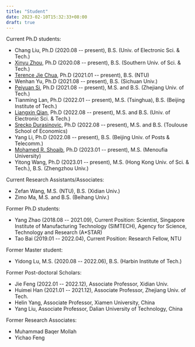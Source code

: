 ```yaml
---
title: "Student"
date: 2023-02-10T15:32:33+08:00
draft: true
---
```


Current Ph.D students:
- Chang Liu, Ph.D (2020.08 -- present), B.S. (Univ. of Electronic Sci. & Tech.)
- [Xinyu Zhou](https://zhouxy98.github.io/), Ph.D (2020.08 -- present), B.S. (Southern Univ. of Sci. & Tech.)
- [Terence Jie Chua](https://sg.linkedin.com/in/terence-chua-7b7ba5157), Ph.D (2021.01 -- present), B.S. (NTU)
- Wenhan Yu, Ph.D (2021.08 -- present), B.S. (Sichuan Univ.)
- [Peiyuan Si](https://scholar.google.com/citations?user=P-vksjoAAAAJ&hl=en&inst=10972715779114120479&oi=ao), Ph.D (2021.08 -- present), M.S. and B.S. (Zhejiang Univ. of Tech.)
- Tianming Lan, Ph.D (2022.01 -- present), M.S. (Tsinghua), B.S. (Beijing Institute of Tech.)
- [Liangxin Qian](https://scholar.google.com.sg/citations?user=2ONKoG0AAAAJ), Ph.D (2022.08 -- present), M.S. and B.S. (Univ. of Electronic Sci. & Tech.)
- [Srecko Durasinovic](https://fr.linkedin.com/in/srecko-durasinovic-29b5921ba), Ph.D (2022.08 -- present), M.S. and B.S. (Toulouse School of Economics)
- Yang Li, Ph.D (2022.08 -- present), B.S. (Beijing Univ. of Posts & Telecomm.)
- [Mohamed R. Shoaib](https://scholar.google.com/citations?user=h6H7hz4AAAAJ&hl=en&inst=10972715779114120479&oi=ao), Ph.D (2023.01 -- present), M.S. (Menoufia University)
- Yitong Wang, Ph.D (2023.01 -- present), M.S. (Hong Kong Univ. of Sci. & Tech.), B.S. (Zhengzhou Univ.)

Current Research Assistants/Associates:
- Zefan Wang, M.S. (NTU), B.S. (Xidian Univ.)
- Zimo Ma, M.S. and B.S. (Beihang Univ.)

Former Ph.D students:
- Yang Zhao (2018.08 -- 2021.09), Current Position: Scientist, Singapore Institute of Manufacturing Technology (SIMTECH), Agency for Science, Technology and Research (A*STAR)
- Tao Bai (2019.01 -- 2022.04), Current Position: Research Fellow, NTU

Former Master student:
- Yidong Lu, M.S. (2020.08 -- 2022.06), B.S. (Harbin Institute of Tech.)


Former Post-doctoral Scholars:
- Jie Feng (2022.01 -- 2022.12), Associate Professor, Xidian Univ.
- Huimei Han (2021.01 -- 2021.12), Associate Professor, Zhejiang Univ. of Tech.
- Helin Yang, Associate Professor, Xiamen University, China
- Yang Liu, Associate Professor, Dalian University of Technology, China

Former Research Associates:
- Muhammad Baqer Mollah
- Yichao Feng

